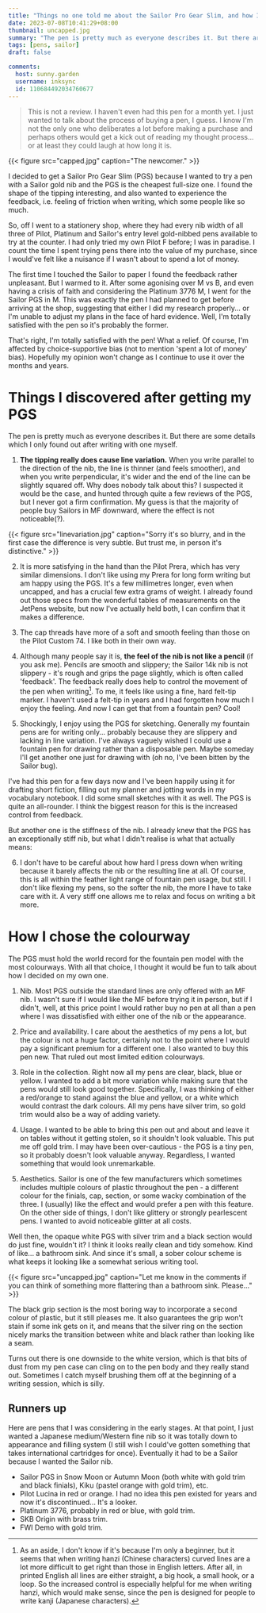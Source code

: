```yaml
---
title: "Things no one told me about the Sailor Pro Gear Slim, and how I picked mine"
date: 2023-07-08T10:41:29+08:00
thumbnail: uncapped.jpg
summary: "The pen is pretty much as everyone describes it. But there are some details which I only found out after writing with one myself."
tags: [pens, sailor]
draft: false

comments:
  host: sunny.garden
  username: inksync
  id: 110684492034760677
---
```


> This is not a review. I haven't even had this pen for a month yet. I just wanted to talk about the process of buying a pen, I guess. I know I'm not the only one who deliberates a lot before making a purchase and perhaps others would get a kick out of reading my thought process... or at least they could laugh at how long it is.

{{< figure src="capped.jpg" caption="The newcomer." >}}

I decided to get a Sailor Pro Gear Slim (PGS) because I wanted to try a pen with a Sailor gold nib and the PGS is the cheapest full-size one. I found the shape of the tipping interesting, and also wanted to experience the feedback, i.e. feeling of friction when writing, which some people like so much.

So, off I went to a stationery shop, where they had every nib width of all three of Pilot, Platinum and Sailor's entry level gold-nibbed pens available to try at the counter. I had only tried my own Pilot F before; I was in paradise. I count the time I spent trying pens there into the value of my purchase, since I would've felt like a nuisance if I wasn't about to spend a lot of money.

The first time I touched the Sailor to paper I found the feedback rather unpleasant. But I warmed to it. After some agonising over M vs B, and even having a crisis of faith and considering the Platinum 3776 M, I went for the Sailor PGS in M. This was exactly the pen I had planned to get before arriving at the shop, suggesting that either I did my research properly... or I'm unable to adjust my plans in the face of hard evidence. Well, I'm totally satisfied with the pen so it's probably the former.

That's right, I'm totally satisfied with the pen! What a relief. Of course, I'm affected by choice-supportive bias (not to mention 'spent a lot of money' bias). Hopefully my opinion won't change as I continue to use it over the months and years.

# Things I discovered after getting my PGS

The pen is pretty much as everyone describes it. But there are some details which I only found out after writing with one myself.

1. **The tipping really does cause line variation.** When you write parallel to the direction of the nib, the line is thinner (and feels smoother), and when you write perpendicular, it's wider and the end of the line can be slightly squared off. Why does nobody talk about this? I suspected it would be the case, and hunted through quite a few reviews of the PGS, but I never got a firm confirmation. My guess is that the majority of people buy Sailors in MF downward, where the effect is not noticeable(?).

{{< figure src="linevariation.jpg" caption="Sorry it's so blurry, and in the first case the difference is very subtle. But trust me, in person it's distinctive." >}}

2. It is more satisfying in the hand than the Pilot Prera, which has very similar dimensions. I don't like using my Prera for long form writing but am happy using the PGS. It's a few millimetres longer, even when uncapped, and has a crucial few extra grams of weight. I already found out those specs from the wonderful tables of measurements on the JetPens website, but now I've actually held both, I can confirm that it makes a difference.

3. The cap threads have more of a soft and smooth feeling than those on the Pilot Custom 74. I like both in their own way.

4. Although many people say it is, **the feel of the nib is not like a pencil** (if you ask me). Pencils are smooth and slippery; the Sailor 14k nib is not slippery - it's rough and grips the page slightly, which is often called 'feedback'. The feedback really does help to control the movement of the pen when writing[^1]. To me, it feels like using a fine, hard felt-tip marker. I haven't used a felt-tip in years and I had forgotten how much I enjoy the feeling. And now I can get that from a fountain pen? Cool!

5. Shockingly, I enjoy using the PGS for sketching. Generally my fountain pens are for writing only... probably because they are slippery and lacking in line variation. I've always vaguely wished I could use a fountain pen for drawing rather than a disposable pen. Maybe someday I'll get another one just for drawing with (oh no, I've been bitten by the Sailor bug).

[^1]: As an aside, I don't know if it's because I'm only a beginner, but it seems that when writing hanzi (Chinese characters) curved lines are a lot more difficult to get right than those in English letters. After all, in printed English all lines are either straight, a big hook, a small hook, or a loop. So the increased control is especially helpful for me when writing hanzi, which would make sense, since the pen is designed for people to write kanji (Japanese characters).

I've had this pen for a few days now and I've been happily using it for drafting short fiction, filling out my planner and jotting words in my vocabulary notebook. I did some small sketches with it as well. The PGS is quite an all-rounder. I think the biggest reason for this is the increased control from feedback.

But another one is the stiffness of the nib. I already knew that the PGS has an exceptionally stiff nib, but what I didn't realise is what that actually means:

6. I don't have to be careful about how hard I press down when writing because it barely affects the nib or the resulting line at all. Of course, this is all within the feather light range of fountain pen usage, but still. I don't like flexing my pens, so the softer the nib, the more I have to take care with it. A very stiff one allows me to relax and focus on writing a bit more.

# How I chose the colourway

The PGS must hold the world record for the fountain pen model with the most colourways. With all that choice, I thought it would be fun to talk about how I decided on my own one.

1. Nib. Most PGS outside the standard lines are only offered with an MF nib. I wasn't sure if I would like the MF before trying it in person, but if I didn't, well, at this price point I would rather buy no pen at all than a pen where I was dissatisfied with either one of the nib or the appearance.

2. Price and availability. I care about the aesthetics of my pens a lot, but the colour is not a huge factor, certainly not to the point where I would pay a significant premium for a different one. I also wanted to buy this pen new. That ruled out most limited edition colourways.

3. Role in the collection. Right now all my pens are clear, black, blue or yellow. I wanted to add a bit more variation while making sure that the pens would still look good together. Specifically, I was thinking of either a red/orange to stand against the blue and yellow, or a white which would contrast the dark colours. All my pens have silver trim, so gold trim would also be a way of adding variety.

4. Usage. I wanted to be able to bring this pen out and about and leave it on tables without it getting stolen, so it shouldn't look valuable. This put me off gold trim. I may have been over-cautious - the PGS is a tiny pen, so it probably doesn't look valuable anyway. Regardless, I wanted something that would look unremarkable.

5. Aesthetics. Sailor is one of the few manufacturers which sometimes includes multiple colours of plastic throughout the pen - a different colour for the finials, cap, section, or some wacky combination of the three. I (usually) like the effect and would prefer a pen with this feature. On the other side of things, I don't like glittery or strongly pearlescent pens. I wanted to avoid noticeable glitter at all costs.

Well then, the opaque white PGS with silver trim and a black section would do just fine, wouldn't it? I think it looks really clean and tidy somehow. Kind of like... a bathroom sink. And since it's small, a sober colour scheme is what keeps it looking like a somewhat serious writing tool.

{{< figure src="uncapped.jpg" caption="Let me know in the comments if you can think of something more flattering than a bathroom sink. Please..." >}}

The black grip section is the most boring way to incorporate a second colour of plastic, but it still pleases me. It also guarantees the grip won't stain if some ink gets on it, and means that the silver ring on the section nicely marks the transition between white and black rather than looking like a seam.

Turns out there is one downside to the white version, which is that bits of dust from my pen case can cling on to the pen body and they really stand out. Sometimes I catch myself brushing them off at the beginning of a writing session, which is silly.

## Runners up

Here are pens that I was considering in the early stages. At that point, I just wanted a Japanese medium/Western fine nib so it was totally down to appearance and filling system (I still wish I could've gotten something that takes international cartridges for once). Eventually it had to be a Sailor because I wanted the Sailor nib.

- Sailor PGS in Snow Moon or Autumn Moon (both white with gold trim and black finials), Kiku (pastel orange with gold trim), etc.
- Pilot Lucina in red or orange. I had no idea this pen existed for years and now it's discontinued... It's a looker.
- Platinum 3776, probably in red or blue, with gold trim.
- SKB Origin with brass trim.
- FWI Demo with gold trim.
